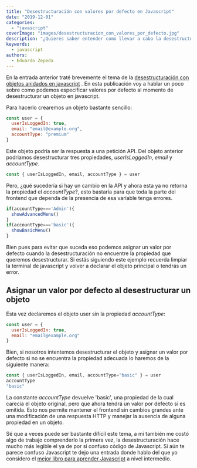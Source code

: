 ```yaml
---
title: "Desestructuración con valores por defecto en Javascript"
date: "2019-12-01"
categories: 
  - "javascript"
coverImage: "images/desestructuracion_con_valores_por_defecto.jpg"
description: "¿Quieres saber entender como llevar a cabo la desestructuración de un objeto con valores por defecto en javascript desde cero? En esta entrada explico como."
keywords:
  - javascript
authors:
  - Eduardo Zepeda
---
```


En la entrada anterior traté brevemente el tema de la [desestructuración con objetos anidados en javascript](/es/desestructuracion-de-objetos-anidados/) . En esta publicación voy a hablar un poco sobre como podemos especificar valores por defecto al momento de desestructurar un objeto en javascript.

Para hacerlo crearemos un objeto bastante sencillo:

```javascript
const user = {
  userIsLoggedIn: true, 
  email: "email@example.org",
  accountType: "premium" 
}
```

Este objeto podría ser la respuesta a una petición API. Del objeto anterior podriamos desestructurar tres propiedades, _userIsLoggedIn_, _email_ y _accountType_.

```javascript
const { userIsLoggedIn, email, accountType } = user
```

Pero, ¿qué sucedería si hay un cambio en la API y ahora esta ya no retorna la propiedad el _accountType_?, esto bastaría para que toda la parte del frontend que dependa de la presencia de esa variable tenga errores.

```javascript
if(accountType==='Admin'){
  showAdvancedMenu()
}
if(accountType==='basic'){
  showBasicMenu()
}
```

Bien pues para evitar que suceda eso podemos asignar un valor por defecto cuando la desestructuración no encuentre la propiedad que queremos desestructurar. Si estás siguiendo este ejemplo recuerda limpiar la terminal de javascript y volver a declarar el objeto principal o tendrás un error.

## Asignar un valor por defecto al desestructurar un objeto

Esta vez declaremos el objeto user sin la propiedad _accountType_:

```javascript
const user = {
  userIsLoggedIn: true, 
  email: "email@example.org"
}
```

Bien, si nosotros intentemos desestructurar el objeto y asignar un valor por defecto si no se encuentra la propiedad adecuada lo haremos de la siguiente manera:

```javascript
const { userIsLoggedIn, email, accountType="basic" } = user
accountType
"basic"
```

La constante _accountType_ devuelve 'basic', una propiedad de la cual carecia el objeto original, pero que ahora tendrá un valor por defecto si es omitida. Esto nos permite mantener el frontend sin cambios grandes ante una modificación de una respuesta HTTP y manejar la ausencia de alguna propiedad en un objeto.

Sé que a veces puede ser bastante difícil este tema, a mi también me costó algo de trabajo comprenderlo la primera vez, la desestructuración hace mucho más legible el ya de por sí confuso código de Javascript. Si aún te parece confuso Javascript te dejo una entrada donde hablo del que yo considero el [mejor libro para aprender Javascript](/es/el-mejor-libro-para-aprender-javascript-moderno/) a nivel intermedio.
